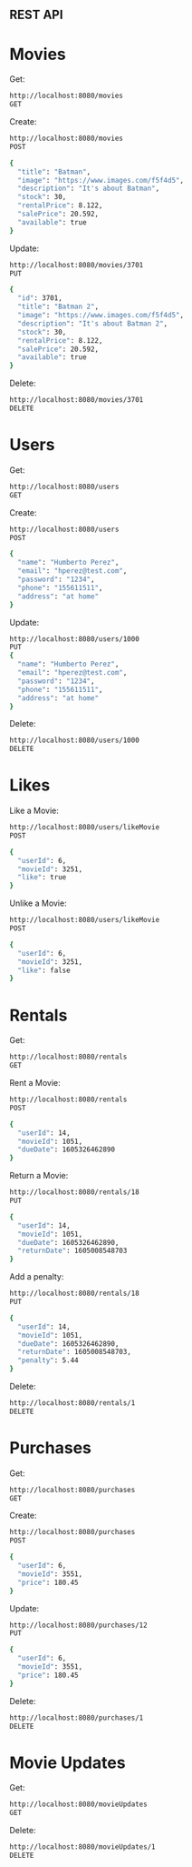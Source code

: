 ## REST API

# Movies

Get:

```bash
http://localhost:8080/movies
GET
```

Create:

```bash
http://localhost:8080/movies
POST

{
  "title": "Batman",
  "image": "https://www.images.com/f5f4d5",
  "description": "It's about Batman",
  "stock": 30,
  "rentalPrice": 8.122,
  "salePrice": 20.592,
  "available": true
}
```

Update:

```bash
http://localhost:8080/movies/3701
PUT

{
  "id": 3701,
  "title": "Batman 2",
  "image": "https://www.images.com/f5f4d5",
  "description": "It's about Batman 2",
  "stock": 30,
  "rentalPrice": 8.122,
  "salePrice": 20.592,
  "available": true
}
```

Delete:

```bash
http://localhost:8080/movies/3701
DELETE
```




# Users


Get:

```bash
http://localhost:8080/users
GET
```

Create:

```bash
http://localhost:8080/users
POST

{
  "name": "Humberto Perez",
  "email": "hperez@test.com",
  "password": "1234",
  "phone": "155611511",
  "address": "at home"
}
```

Update:

```bash
http://localhost:8080/users/1000
PUT
{
  "name": "Humberto Perez",
  "email": "hperez@test.com",
  "password": "1234",
  "phone": "155611511",
  "address": "at home"
}
```

Delete:

```bash
http://localhost:8080/users/1000
DELETE
```




# Likes

Like a Movie:

```bash
http://localhost:8080/users/likeMovie
POST

{
  "userId": 6,
  "movieId": 3251,
  "like": true
}
```

Unlike a Movie:

```bash
http://localhost:8080/users/likeMovie
POST

{
  "userId": 6,
  "movieId": 3251,
  "like": false
}
```


# Rentals

Get:

```bash
http://localhost:8080/rentals
GET
```

Rent a Movie:

```bash
http://localhost:8080/rentals
POST

{
  "userId": 14,
  "movieId": 1051,
  "dueDate": 1605326462890
}
```

Return a Movie:

```bash
http://localhost:8080/rentals/18
PUT

{
  "userId": 14,
  "movieId": 1051,
  "dueDate": 1605326462890,
  "returnDate": 1605008548703
}
```

Add a penalty:

```bash
http://localhost:8080/rentals/18
PUT

{
  "userId": 14,
  "movieId": 1051,
  "dueDate": 1605326462890,
  "returnDate": 1605008548703,
  "penalty": 5.44
}
```

Delete:

```bash
http://localhost:8080/rentals/1
DELETE
```

# Purchases

Get:

```bash
http://localhost:8080/purchases
GET
```

Create:

```bash
http://localhost:8080/purchases
POST

{
  "userId": 6,
  "movieId": 3551,
  "price": 180.45
}
```

Update:

```bash
http://localhost:8080/purchases/12
PUT

{
  "userId": 6,
  "movieId": 3551,
  "price": 180.45
}
```

Delete:

```bash
http://localhost:8080/purchases/1
DELETE
```

# Movie Updates

Get:

```bash
http://localhost:8080/movieUpdates
GET
```

Delete:

```bash
http://localhost:8080/movieUpdates/1
DELETE

